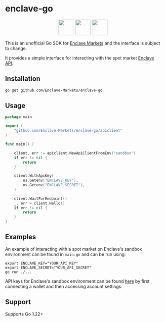 # enclave-go

<p align="center">
    <a href="https://github.com/Enclave-Markets/enclave-go" alt="enclave go">
        <img src="https://edent.github.io/SuperTinyIcons/images/svg/github.svg" width="50" /></a>
    <a href="https://twitter.com/enclavemarkets" alt="Enclave Twitter">
        <img src="https://edent.github.io/SuperTinyIcons/images/svg/x.svg" width="50"/></a>
    <a href="https://www.enclave.market/" alt="Enclave Market">
        <img src="https://pbs.twimg.com/profile_images/1650572649284931585/rbv_Z4Lr_400x400.jpg" width="50"/></a>
        
</p>

This is an unofficial Go SDK for [Enclave Markets](https://enclave.market/) and the interface is subject to change.

It provides a simple interface for interacting with the spot market [Enclave API](https://docs.enclave.market/).


## Installation

```bash
go get github.com/Enclave-Markets/enclave-go
```

## Usage

```go
package main

import (
	"github.com/Enclave-Markets/enclave-go/apiclient"
)

func main() {

	client, err := apiclient.NewApiClientFromEnv("sandbox")
	if err != nil {
		return
	}

	client.WithApiKey(
		os.Getenv("ENCLAVE_KEY"),
		os.Getenv("ENCLAVE_SECRET"),
	)

	client.WaitForEndpoint()
	_, err = client.Hello()
	if err != nil {
		return
	}
}
```

## Examples

An example of interacting with a spot market on Enclave's sandbox environment can be found in `main.go` and can be run using:

```shell
export ENCLAVE_KEY="YOUR_API_KEY"
export ENCLAVE_SECRET="YOUR_API_SECRET"
go run ./...
```

API keys for Enclave's sandbox environment can be found [here](https://sandbox.enclave.market/) by first connecting a wallet and then accessing account settings.

## Support

Supports Go 1.22+
